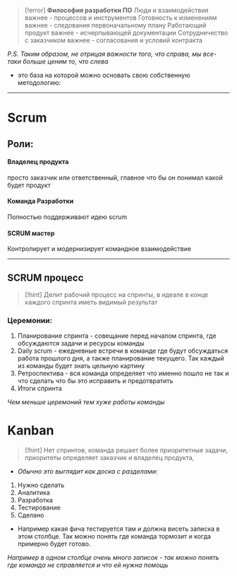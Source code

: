 
>[!error] **Философия разработки ПО** 
>Люди и взаимодействия важнее - процессов и инструментов
>Готовность к изменениям важнее - следования первоначальному плану
Работающий продукт важнее - исчерпывающей документации
Сотрудничество с заказчиком важнее - согласования и условий контракта

*P.S. Таким образом, не отрицая важности того, что справа, мы все-таки больше ценим то, что слева*

- это база на которой можно основать свою собственную методологию:
___
# Scrum
## Роли:
#### Владелец продукта
просто заказчик или ответственный, главное что бы он понимал какой будет продукт
#### Команда Разработки
Полностью поддерживают идею scrum
#### SCRUM мастер
Контролирует и модернизирует командное взаимодействие
___
## SCRUM процесс

>[!hint] Делит рабочий процесс на спринты, в идеале в конце каждого спринта иметь видимый результат
### Церемонии:
1. Планирование спринта - совещание перед началом спринта, где обсуждаются задачи и ресурсы команды
2. Daily scrum - ежедневные встречи в команде где будут обсуждаться работа прошлого дня, а также планирование текущего. Так каждый из команды будет знать цельную картину
3. Ретроспектива - вся команда определяет что именно пошло не так и что сделать что бы это исправить и предотвратить
4. Итоги спринта

*Чем меньше церемоний тем хуже работы команды*

# Kanban

>[!hint] Нет спринтов, команда решает более приоритетные задачи, приоритеты определяет заказчик и владелец продукта,

- *Обычно это выглядит как доска с разделами:*
1. Нужно сделать
2. Аналитика
3. Разработка
4. Тестирование
5. Сделано

- Например какая фича тестируется там и должна висеть записка в этом столбце. Так можно понять где команда тормозит и когда примерно будет готово.

*Например в одном столбце очень много записок - так можно понять где команда не справляется и что ей нужна помощь*
